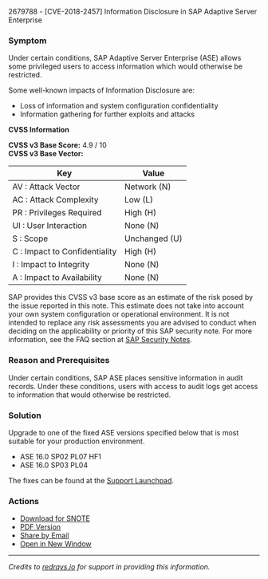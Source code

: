 2679788 - [CVE-2018-2457] Information Disclosure in SAP Adaptive Server Enterprise

### Symptom

Under certain conditions, SAP Adaptive Server Enterprise (ASE) allows some privileged users to access information which would otherwise be restricted.

Some well-known impacts of Information Disclosure are:
- Loss of information and system configuration confidentiality
- Information gathering for further exploits and attacks

**CVSS Information**

**CVSS v3 Base Score:** 4.9 / 10  
**CVSS v3 Base Vector:**

| Key                                | Value          |
|------------------------------------|----------------|
| AV : Attack Vector                 | Network (N)    |
| AC : Attack Complexity             | Low (L)        |
| PR : Privileges Required           | High (H)       |
| UI : User Interaction              | None (N)       |
| S : Scope                           | Unchanged (U)  |
| C : Impact to Confidentiality       | High (H)       |
| I : Impact to Integrity             | None (N)       |
| A : Impact to Availability          | None (N)       |

SAP provides this CVSS v3 base score as an estimate of the risk posed by the issue reported in this note. This estimate does not take into account your own system configuration or operational environment. It is not intended to replace any risk assessments you are advised to conduct when deciding on the applicability or priority of this SAP security note. For more information, see the FAQ section at [SAP Security Notes](https://support.sap.com/securitynotes).

### Reason and Prerequisites

Under certain conditions, SAP ASE places sensitive information in audit records. Under these conditions, users with access to audit logs get access to information that would otherwise be restricted.

### Solution

Upgrade to one of the fixed ASE versions specified below that is most suitable for your production environment.

- ASE 16.0 SP02 PL07 HF1
- ASE 16.0 SP03 PL04

The fixes can be found at the [Support Launchpad](https://launchpad.support.sap.com/#/softwarecenter/template/products/_APP=00200682500000001943&_EVENT=DISPHIER&HEADER=Y&FUNCTIONBAR=N&EVENT=TREE&NE=NAVIGATE&ENR=67838200100900007308&V=MAINT).

### Actions

- [Download for SNOTE](https://notesdownloads.sap.com/note/0040000001779492018)
- [PDF Version](https://userapps.support.sap.com/sap/support/sfm/notes/print/0002679788?language=en-US&token=342E97576CE9F7022F4F76D714E7EE9A)
- [Share by Email](https://me.sap.com/notes/0002679788/E)
- [Open in New Window](https://me.sap.com/notes/0002679788/E)

---

*Credits to [redrays.io](https://redrays.io) for support in providing this information.*